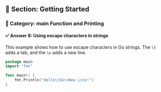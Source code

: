 ## 📘 Section: Getting Started  
### 🔹 Category: main Function and Printing  
#### ✅ Answer 8: Using escape characters in strings

This example shows how to use escape characters in Go strings. The `\t` adds a tab, and the `\n` adds a new line.

```go
package main
import "fmt"

func main() {
    fmt.Println("Hello\tGo\nNew Line!")
}
```
